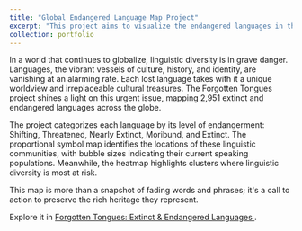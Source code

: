 ```yaml
---
title: "Global Endangered Language Map Project"
excerpt: "This project aims to visualize the endangered languages in the world in an interactive way. <br/><img src='/images/endangeredLanguage.jpg' style='width:500px; height:300px;'>"
collection: portfolio
---
```


In a world that continues to globalize, linguistic diversity is in grave danger. Languages, the vibrant vessels of culture, history, and identity, are vanishing at an alarming rate. Each lost language takes with it a unique worldview and irreplaceable cultural treasures. The Forgotten Tongues project shines a light on this urgent issue, mapping 2,951 extinct and endangered languages across the globe.

The project categorizes each language by its level of endangerment: Shifting, Threatened, Nearly Extinct, Moribund, and Extinct. The proportional symbol map identifies the locations of these linguistic communities, with bubble sizes indicating their current speaking populations. Meanwhile, the heatmap highlights clusters where linguistic diversity is most at risk.

This map is more than a snapshot of fading words and phrases; it's a call to action to preserve the rich heritage they represent.

Explore it in [Forgotten Tongues: Extinct & Endangered Languages
](https://qianhengzhang.github.io/Global-Endangered-Language-Map/).



